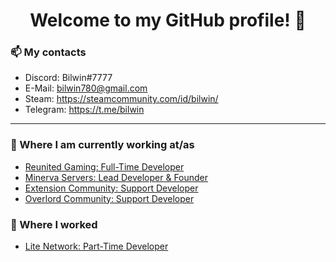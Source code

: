 <h1 align="center"> Welcome to my GitHub profile! 👋</h1>

### 📫 My contacts
- Discord: Bilwin#7777 <br>
- E-Mail: bilwin780@gmail.com <br>
- Steam: https://steamcommunity.com/id/bilwin/ <br>
- Telegram: https://t.me/bilwin <br>

---

### 💼 Where I am currently working at/as
- [Reunited Gaming: Full-Time Developer](https://www.reunitedgaming.nn.pe/forums/)
- [Minerva Servers: Lead Developer & Founder](https://www.minerva.pw/)
- [Extension Community: Support Developer](https://discord.gg/8gBwzAhTZt)
- [Overlord Community: Support Developer](https://discord.gg/FAR8S7Ubs5)

### 💼 Where I worked
- [Lite Network: Part-Time Developer](http://www.lite-network.de/)
